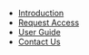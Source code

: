 * [Introduction](/)
* [Request Access](access.md)
* [User Guide](guide.md)
* [Contact Us](contact.md)

